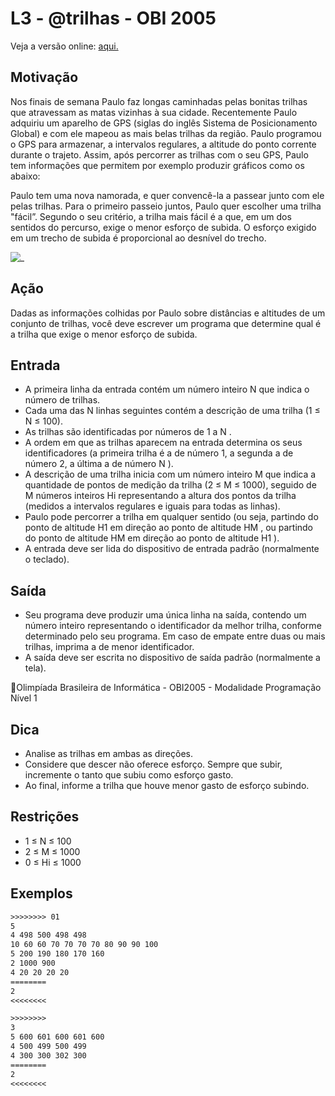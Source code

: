 # L3 - @trilhas - OBI 2005

Veja a versão online: [aqui.](https://github.com/qxcodefup/arcade/blob/master/base/trilhas/Readme.md)


## Motivação

Nos finais de semana Paulo faz longas caminhadas pelas bonitas trilhas que atravessam as matas vizinhas à sua cidade. Recentemente Paulo adquiriu um aparelho de GPS (siglas do inglês Sistema de Posicionamento Global) e com ele mapeou as mais belas trilhas da região. Paulo programou o GPS para armazenar, a intervalos regulares, a altitude do ponto corrente durante o trajeto. Assim, após percorrer as trilhas com o seu GPS, Paulo tem informações que permitem por exemplo produzir gráficos como os abaixo:  
  
Paulo tem uma nova namorada, e quer convencê-la a passear junto com ele pelas trilhas. Para o primeiro passeio juntos, Paulo quer escolher uma trilha "fácil”. Segundo o seu critério, a trilha mais fácil é a que, em um dos sentidos do percurso, exige o menor esforço de subida. O esforço exigido em um trecho de subida é proporcional ao desnı́vel do trecho.

![_](https://raw.githubusercontent.com/qxcodefup/arcade/master/base/trilhas/__figura.jpg)

## Ação

Dadas as informações colhidas por Paulo sobre distâncias e altitudes de um conjunto de trilhas, você deve escrever um programa que determine qual é a trilha que exige o menor esforço de subida.  
  
## Entrada

- A primeira linha da entrada contém um número inteiro N que indica o número de trilhas. 
- Cada uma das N linhas seguintes contém a descrição de uma trilha (1 ≤ N ≤ 100). 
- As trilhas são identificadas por números de 1 a N . 
- A ordem em que as trilhas aparecem na entrada determina os seus identificadores (a primeira trilha é a de número 1, a segunda a de número 2, a última a de número N ). 
- A descrição de uma trilha inicia com um número inteiro M que indica a quantidade de pontos de medição da trilha (2 ≤ M ≤ 1000), seguido de M números inteiros Hi representando a altura dos pontos da trilha (medidos a intervalos regulares e iguais para todas as linhas). 
- Paulo pode percorrer a trilha em qualquer sentido (ou seja, partindo do ponto de altitude H1 em direção ao ponto de altitude HM , ou partindo do ponto de altitude HM em direção ao ponto de altitude H1 ). 
- A entrada deve ser lida do dispositivo de entrada padrão (normalmente o teclado).
  
## Saída

- Seu programa deve produzir uma única linha na saı́da, contendo um número inteiro representando o identificador da melhor trilha, conforme determinado pelo seu programa. Em caso de empate entre duas ou mais trilhas, imprima a de menor identificador. 
- A saı́da deve ser escrita no dispositivo de saı́da padrão (normalmente a tela).  
  
Olimpı́ada Brasileira de Informática - OBI2005 - Modalidade Programação Nı́vel 1  

## Dica
- Analise as trilhas em ambas as direções. 
- Considere que descer não oferece esforço. Sempre que subir, incremente o tanto que subiu como esforço gasto.
- Ao final, informe a trilha que houve menor gasto de esforço subindo.

## Restrições

- 1 ≤ N ≤ 100  
- 2 ≤ M ≤ 1000  
- 0 ≤ Hi ≤ 1000

## Exemplos

``` txt
>>>>>>>> 01
5
4 498 500 498 498
10 60 60 70 70 70 70 80 90 90 100
5 200 190 180 170 160
2 1000 900
4 20 20 20 20
========
2
<<<<<<<<

>>>>>>>>
3
5 600 601 600 601 600
4 500 499 500 499
4 300 300 302 300
========
2
<<<<<<<<
```

